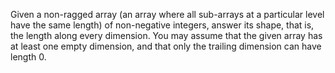 Given a non-ragged array (an array where all sub-arrays at a particular level have the same length) of non-negative integers, answer its shape, that is, the length along every dimension. You may assume that the given array has at least one empty dimension, and that only the trailing dimension can have length 0.
